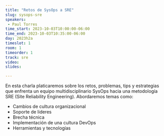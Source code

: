 ```yaml
---
title: "Retos de SysOps a SRE"
slug: sysops-sre
speakers:
 - Paul Torres
time_start: 2023-10-03T10:00:00-06:00
time_end: 2023-10-03T10:35:00-06:00
day: 2023h2a
timeslot: 1
room: 1
timeorder: 1
track: sre
video: 
slides: 

---
```


En esta charla platicaremos sobre los retos, problemas, tips y estrategias que enfrenta un equipo multidisciplinario SysOps hacia una metodología SRE (Site Reliability Engineering). Abordaremos temas como:
 - Cambios de cultura organizacional
 - Soporte de lideres 
 - Brecha técnica 
 - Implementación de una cultura DevOps
 - Herramientas y tecnologías